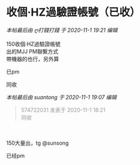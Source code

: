 # 收個·HZ過驗證帳號（已收）


<i class="pstatus"> 本帖最后由 ღ打錢打錢 于 2020-11-1 19:21 编辑 </i><br />
<br />
150收個·HZ過驗證帳號<br />
出的MJJ PM聯繫方式<br />
帶機器的也行，另外算

已pm

同收

<i class="pstatus"> 本帖最后由 suantong 于 2020-11-1 19:07 编辑 </i><br />
<div class="quote"><blockquote><font color="#999999">574722031 发表于 2020-11-1 18:21</font><br />
<font color="#999999">同收</font></blockquote></div><br />
<br />
150大量出，tg @sunsong

已经pm
